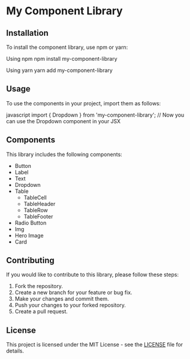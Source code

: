 # My Component Library

## Installation
To install the component library, use npm or yarn:

Using npm
npm install my-component-library

Using yarn
yarn add my-component-library

## Usage
To use the components in your project, import them as follows:

javascript
import { Dropdown } from 'my-component-library';
// Now you can use the Dropdown component in your JSX

## Components

This library includes the following components:

*   Button
*   Label
*   Text
*   Dropdown
*   Table
    *   TableCell
    *   TableHeader
    *   TableRow
    *   TableFooter
*   Radio Button
*   Img
*   Hero Image
*   Card

## Contributing
If you would like to contribute to this library, please follow these steps:
1. Fork the repository.
2. Create a new branch for your feature or bug fix.
3. Make your changes and commit them.
4. Push your changes to your forked repository.
5. Create a pull request.

## License
This project is licensed under the MIT License - see the [LICENSE](LICENSE) file for details.
